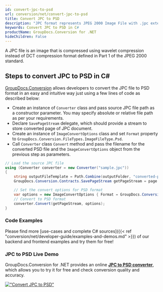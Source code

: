 ```yaml
---
id: convert-jpc-to-psd
url: conversion/net/convert-jpc-to-psd
title: Convert JPC to PSD
description: "JPC format represents JPEG 2000 Image File with .jpc extension. Learn how to convert JPC to PSD file programmatically in C# language using GroupDocs.Conversion for .NET library."
keywords: Convert JPC to PSD in C#
productName: GroupDocs.Conversion for .NET
hideChildren: False
---
```


A JPC file is an image that is compressed using wavelet compression instead of DCT compression format defined in Part 1 of the JPEG 2000 standard.

## Steps to convert JPC to PSD in C#

[GroupDocs.Conversion](https://products.groupdocs.com/conversion/net) allows developers to convert the JPC file to PSD format in an easy and intuitive way just using a few lines of code as described below:

* Create an instance of `Converter` class and pass source JPC file path as a constructor parameter. You may specify absolute or relative file path as per your requirements. 
* Declare `SavePageStream` delegate, which should provide a stream to store converted page of JPC document.
* Create an instance of `ImageConvertOptions` class and set `Format` property to `GroupDocs.Conversion.FileTypes.ImageFileType.Psd`.
* Call `Converter` class `Convert` method and pass the filename for the converted PSD file and the `ImageConvertOptions` object from the previous step as parameters.

```csharp
// Load the source JPC file
using (Converter converter = new Converter("sample.jpc"))
{
    string outputFileTemplate = Path.Combine(outputFolder, "converted-page-{0}.psd");
    GroupDocs.Conversion.Contracts.SavePageStream getPageStream = page => new FileStream(string.Format(outputFileTemplate, page), FileMode.Create);

    // Set the convert options for PSD format
    var options = new ImageConvertOptions { Format = GroupDocs.Conversion.FileTypes.ImageFileType.Psd };   
    // Convert to PSD format
    converter.Convert(getPageStream, options);
}
```

### Code Examples

Please find more [use-cases and complete C# sources]({{< ref "conversion/net/developer-guide/examples-and-demos.md" >}}) of our backend and frontend examples and try them for free!

### JPC to PSD Live Demo

GroupDocs.Conversion for .NET provides an online [**JPC to PSD converter**](https://products.groupdocs.app/conversion/jpc-to-psd), which allows you to try it for free and check conversion quality and accuracy.

[!["Convert JPC to PSD"](conversion/net/images/convert-to-psd/convert-jpc-to-psd.png)](https://products.groupdocs.app/conversion/jpc-to-psd)